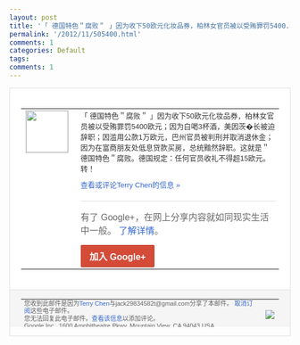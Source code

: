 ```yaml
---
layout: post
title: '「 德国特色＂腐败＂ 」因为收下50欧元化妆品券，柏林女官员被以受贿罪罚5400...'
permalink: '/2012/11/505400.html'
comments: 1
categories: Default
tags: 
comments: 1
---
```

<div style="border:solid 1px #dfdfdf;color:#686868;font:13px Arial"><div style="background-color:#fff;padding:20px;"><table cellpadding="0" cellspacing="0"><tr><td style="padding-right:15px;vertical-align:top"><a href="https://plus.google.com/_/notifications/emlink?emrecipient=110200756825219614165&amp;emid=CJis8pyny7MCFQYYQAod-UMAAA&amp;path=%2F108643996575278738906&amp;dt=1352787788865&amp;uob=8"><img height="75" src="https://lh3.googleusercontent.com/-KKRGTyJ5Bl0/AAAAAAAAAAI/AAAAAAAAEEY/jllxqER5dCk/s75-c-k-a/photo.jpg" style="border:solid 1px #cccccc;" width="75"/></a></td><td style="width:578px;color:#333;font:13px Arial;vertical-align:top"><div style="padding-bottom:10px">「 德国特色＂腐败＂ 」因为收下50欧元化妆品券，柏林女官员被<wbr/>以受贿罪罚5400欧元；因为白喝3杯酒，<wbr/>美因茨�长被迫辞职；因滥用公款1万欧元，<wbr/>巴州官员被判刑并取消退休金；因为在富商朋<wbr/>友处低息贷款买房，总统黯然辞职。这就是＂<wbr/>德国特色＂腐败。德国规定：任何官员收礼不<wbr/>得超15欧元。转！</div><a href="https://plus.google.com/_/notifications/emlink?emrecipient=110200756825219614165&amp;emid=CJis8pyny7MCFQYYQAod-UMAAA&amp;path=%2F108643996575278738906%2Fposts%2FcXHSrzsdW4K%3Fgpinv%3DAMIXal-pjQHV3tkCfK5fJvapODzBPKqS5cswbwQDrYUuDzRQ7L7sGbeOQjGCythJCmYn135tA63GkIf9epgU4w0bPGltTU5-0j3f_7fGub0pA7V_VMFjM2k&amp;dt=1352787788865&amp;uob=8" style="color:#3366CC;text-decoration:none">查看或评论Terry Chen的信息 »</a><div style="margin-top:20px;border-top:solid 1px #dfdfdf"><div style="padding:15px 0;color:#686868;font:16px Arial">有了 Google+，在网上分享内容就如同现实生活中一般。 <a href="http://www.google.com/+/learnmore/" style="color:#3366CC;text-decoration:none">了解详情</a>。</div><a href="https://plus.google.com/_/notifications/emlink?emrecipient=110200756825219614165&amp;emid=CJis8pyny7MCFQYYQAod-UMAAA&amp;path=%2F%3Fgpinv%3DAMIXal-pjQHV3tkCfK5fJvapODzBPKqS5cswbwQDrYUuDzRQ7L7sGbeOQjGCythJCmYn135tA63GkIf9epgU4w0bPGltTU5-0j3f_7fGub0pA7V_VMFjM2k&amp;dt=1352787788865&amp;uob=8" style="display:inline-block;padding:7px 15px;background-color:#d44b38; color:#fff;font-size:16px; font-weight:bold;border-radius:2px;-webkit-border-radius:2px; -moz-border-radius:2px;border:solid 1px #c43b28; white-space:nowrap;text-decoration:none">加入 Google+</a></div></td></tr></table></div><div style="border-top:solid 1px #dfdfdf;padding:0 20px; background-color:#f5f5f5"><table cellpadding="0" cellspacing="0" style="height:50px"><tbody><tr><td style="vertical-align:middle;width:100%; color:#636363;font:11px Arial; line-height:120%">您收到此邮件是因为<a href="https://plus.google.com/_/notifications/emlink?emrecipient=110200756825219614165&amp;emid=CJis8pyny7MCFQYYQAod-UMAAA&amp;path=%2F108643996575278738906%3Fgpinv%3DAMIXal-pjQHV3tkCfK5fJvapODzBPKqS5cswbwQDrYUuDzRQ7L7sGbeOQjGCythJCmYn135tA63GkIf9epgU4w0bPGltTU5-0j3f_7fGub0pA7V_VMFjM2k&amp;dt=1352787788865&amp;uob=8" style="color:#3366CC;text-decoration:none">Terry Chen</a>与jack29834582t@gmail.com分享了本邮件。 <a href="https://plus.google.com/_/notifications/emlink?emrecipient=110200756825219614165&amp;emid=CJis8pyny7MCFQYYQAod-UMAAA&amp;path=%2F_%2Fnonplus%2Femailsettings%3Fgpinv%3DAMIXal-pjQHV3tkCfK5fJvapODzBPKqS5cswbwQDrYUuDzRQ7L7sGbeOQjGCythJCmYn135tA63GkIf9epgU4w0bPGltTU5-0j3f_7fGub0pA7V_VMFjM2k%26est%3DADH5u8XDbcxm3GsSjTX6i6_sldShgv34STZSAIbQU501kFGtH0o8RnK3rZCkPzOiXQxkx1Leaqh-HMeERpsfeQWuDViL-LqOTDk1uixuOuwR6hPHAAF7rVhfmgUfdxBFbrqCUv5c-aJ30l9MNRYinaDWO0YAmLLHPA&amp;dt=1352787788865&amp;uob=8" style="color:#3366CC;text-decoration:none">取消订阅</a>这些电子邮件。<br/>您无法回复此电子邮件。<a href="https://plus.google.com/_/notifications/emlink?emrecipient=110200756825219614165&amp;emid=CJis8pyny7MCFQYYQAod-UMAAA&amp;path=%2F108643996575278738906%2Fposts%2FcXHSrzsdW4K%3Fgpinv%3DAMIXal-pjQHV3tkCfK5fJvapODzBPKqS5cswbwQDrYUuDzRQ7L7sGbeOQjGCythJCmYn135tA63GkIf9epgU4w0bPGltTU5-0j3f_7fGub0pA7V_VMFjM2k&amp;dt=1352787788865&amp;uob=8" style="color:#3366CC;text-decoration:none">查看该信息</a>以添加评论。<br/>Google Inc., 1600 Amphitheatre Pkwy, Mountain View, CA 94043 USA<br/></td><td><img src="https://ssl.gstatic.com/s2/oz/images/notifications/logo/google-plus-6617a72bb36cc548861652780c9e6ff1.png"/></td></tr></tbody></table></div></div>